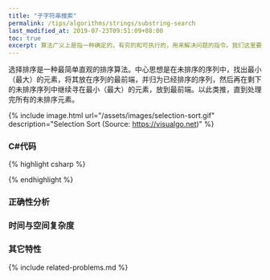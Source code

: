 ```yaml
---
title: "子字符串搜索"
permalink: /tips/algorithms/strings/substring-search
last_modified_at: 2019-07-23T09:51:09+08:00
toc: true
excerpt: 算法广义上是指一种确定的，有穷的和可执行的，用来解决问题的指令。我们这里要讨论的算法的范围定义相对较窄，主要指的是能够解决某个问题的一个程序。任何可以解决问题的程序都可以称之为算法，但正如数学里我们有各种定理一样，某些经典的算法可以为解决其它问题提供良好的基础。这篇文章的主要目的即是将我收集到的各种经典算法罗列出来，方便学习和参考。
---
```


选择排序是一种最简单直观的排序算法。中心思想是在未排序的序列中，找出最小（最大）的元素，将其放在序列的最前端，并归为已经排序的序列，然后再在剩下的未排序序列中继续寻在最小（最大）的元素，放到最前端。以此类推，直到处理完所有的未排序元素。

{% include image.html url="/assets/images/selection-sort.gif" description="Selection Sort (Source: https://visualgo.net)" %}

### C#代码

{% highlight csharp %}

{% endhighlight %}

### 正确性分析

### 时间与空间复杂度

### 其它特性

{% include related-problems.md %}
